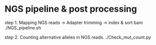 # NGS pipeline & post processing

step 1. Mapping NGS reads -> Adapter trimming -> index & sort bam
./NGS_pipeline.sh

step 2. Counting alternative alleles in NGS reads.
./Check_mut_count.py